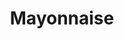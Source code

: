 ---
layout: recette
categories: [recettes]
hidden: true
lang: fr
sitemap: true
title: Mayonnaise
type: condiment
recettes:
  À la Main: 
    utensils:
      - saladier
      - fouet
    ingredients: 
      - nom: huile de tournesol
        qte: 150
        unite: mL
        variable: true
      - nom: jaune d'oeuf
        qte: 1
      - nom: moutarde de Dijon
        qte: 1
        unite: cuillère à soupe
      - nom: vinaigre de vin rouge
        qte: 1
        unite: cuillère à café
    preconditions:
      - Tous les ingrédients doivent être à température ambiante
    etapes:
      - label: "Préparation"
        details:
          - Verser le jaune d'oeuf et la moutarde dans un saladier
          - Mélanger au fouet
          - Ajouter un tout petit peu d'huile
          - Mélanger au fouet jusqu'à ce que ça commence à changer de texture
          - Émulsifier la préparation en versant progressivement l'huile tout en fouettant
          - Saler et poivrer
          - Ajouter le vinaigre et mélanger
  Au Mixeur:
    utensils:
      - saladier
      - mixeur-droit
    ingredients: 
      - nom: huile de tournesol
        qte: 150
        unite: mL
        variable: true
      - nom: oeuf
        qte: 1
      - nom: moutarde de Dijon
        qte: 1
        unite: cuillère à soupe
      - nom: vinaigre de vin rouge
        qte: 1
        unite: cuillère à soupe
      - nom: ail
        qte: 1
        unite: gousse
    preconditions:
      - Tous les ingrédients doivent être à température ambiante
      - L'ail est optionnel
    etapes:
      - label: "Préparation"
        details:
          - Hacher l'ail
          - Mettre tous les ingrédients dans un saladier
          - Saler et poivrer
          - Mixer jusqu'à ce que ça prenne, en commençant par le fond
---